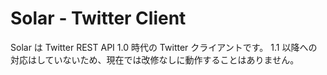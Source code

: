 # Solar - Twitter Client

Solar は Twitter REST API 1.0 時代の Twitter クライアントです。
1.1 以降への対応はしていないため、現在では改修なしに動作することはありません。
